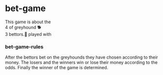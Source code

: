 # bet-game
  This game is about the </br>
      4 of greyhound 🐕‍</br>
      3 bettors.👥 played with </br>
### bet-game-rules       
After the bettors bet on the greyhounds 
they have chosen according to their money.
The losers and the winners win or lose 
their money according to the odds.
Finally the winner of the game is determined.

